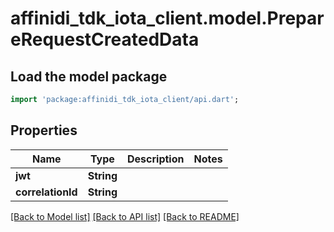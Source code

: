 # affinidi_tdk_iota_client.model.PrepareRequestCreatedData

## Load the model package

```dart
import 'package:affinidi_tdk_iota_client/api.dart';
```

## Properties

| Name              | Type       | Description | Notes |
| ----------------- | ---------- | ----------- | ----- |
| **jwt**           | **String** |             |
| **correlationId** | **String** |             |

[[Back to Model list]](../README.md#documentation-for-models) [[Back to API list]](../README.md#documentation-for-api-endpoints) [[Back to README]](../README.md)
